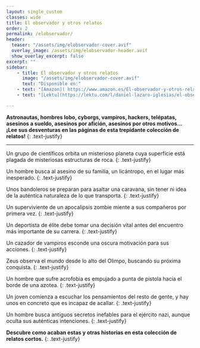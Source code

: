 ```yaml
---
layout: single_custom
classes: wide
title: El observador y otros relatos
order: 2
permalink: /elobservador/
header:
  teaser: "/assets/img/elobservador-cover.avif"
  overlay_image: /assets/img/elobservador-header.avif
  show_overlay_excerpt: false
excerpt: ""
sidebar:
    - title: El observador y otros relatos
      image: "/assets/img/elobservador-cover.avif"
      text: "Disponible en:"
    - text: "[Amazon]( https://www.amazon.es/El-observador-y-otros-relatos-ebook/dp/B0CN9J7Z2V?ref_=ast_author_dp&_encoding=UTF8&tag=dlazaroi-21&linkCode=ur2&linkId=1295569ce27dc4f250cce68ccd4486e4&camp=3638&creative=24630 ){:target='_blank' .btn .btn--success}"
    - text: "[Lektu](https://lektu.com/l/daniel-lazaro-iglesias/el-observador/22415){:target='_blank' .btn .btn--success}"

---
```


**Astronautas, hombres lobo, cyborgs, vampiros, hackers, telépatas, asesinos a sueldo, asesinos por afición, asesinos por otros motivos... ¡Lee sus desventuras en las páginas de esta trepidante colección de relatos!**
{: .text-justify}

-----

Un grupo de científicos orbita un misterioso planeta cuya superfície está plagada de misteriosas estructuras de roca. 
{: .text-justify}

Un hombre busca al asesino de su familia, un licántropo, en el lugar más inesperado.
{: .text-justify}

Unos bandoleros se preparan para asaltar una caravana, sin tener ni idea de la auténtica naturaleza de lo que transporta.
{: .text-justify}

Un superviviente de un apocalipsis zombie miente a sus compañeros por primera vez.
{: .text-justify}

Un deportista de élite debe tomar una decisión vital antes del encuentro más importante de su carrera.
{: .text-justify}

Un cazador de vampiros esconde una oscura motivación para sus acciones.
{: .text-justify}

Zeus observa el mundo desde lo alto del Olimpo, buscando su próxima conquista.
{: .text-justify}

Un hombre que sufre acrofobia es empujado a punta de pistola hacia el borde de una azotea.
{: .text-justify}

Un joven comienza a escuchar los pensamientos del resto de gente, y hay unos en concreto que es incapaz de acallar.
{: .text-justify}

Un hombre busca antiguos secretos inefables para el ejército nazi, aunque oculta sus auténticas intenciones.
{: .text-justify}

**Descubre como acaban estas y otras historias en esta colección de relatos cortos.**
{: .text-justify}
